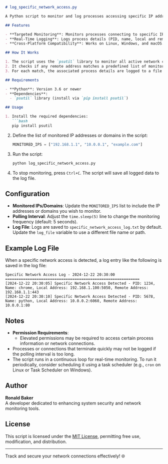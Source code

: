 ```markdown
# log_specific_network_access.py

A Python script to monitor and log processes accessing specific IP addresses or domains. This tool is ideal for tracking network activity and identifying connections to critical or sensitive addresses.

## Features

- **Targeted Monitoring**: Monitors processes connecting to specific IP addresses or domains.
- **Real-Time Logging**: Logs process details (PID, name, local and remote addresses) for flagged network connections.
- **Cross-Platform Compatibility**: Works on Linux, Windows, and macOS.

## How It Works

1. The script uses the `psutil` library to monitor all active network connections.
2. It checks if any remote address matches a predefined list of monitored IPs or domains.
3. For each match, the associated process details are logged to a file and printed to the console.

## Requirements

- **Python**: Version 3.6 or newer
- **Dependencies**:
  - `psutil` library (install via `pip install psutil`)

## Usage

1. Install the required dependencies:
   ```bash
   pip install psutil
   ```

2. Define the list of monitored IP addresses or domains in the script:
   ```python
   MONITORED_IPS = ["192.168.1.1", "10.0.0.1", "example.com"]
   ```

3. Run the script:
   ```bash
   python log_specific_network_access.py
   ```

4. To stop monitoring, press `Ctrl+C`. The script will save all logged data to the log file.

## Configuration

- **Monitored IPs/Domains**: Update the `MONITORED_IPS` list to include the IP addresses or domains you wish to monitor.
- **Polling Interval**: Adjust the `time.sleep(5)` line to change the monitoring frequency (default: 5 seconds).
- **Log File**: Logs are saved to `specific_network_access_log.txt` by default. Update the `log_file` variable to use a different file name or path.

## Example Log File

When a specific network access is detected, a log entry like the following is saved in the log file:

```
Specific Network Access Log - 2024-12-22 20:30:00
============================================================
[2024-12-22 20:30:05] Specific Network Access Detected - PID: 1234, Name: chrome, Local Address: 192.168.1.100:5050, Remote Address: 192.168.1.1:443
[2024-12-22 20:30:10] Specific Network Access Detected - PID: 5678, Name: python, Local Address: 10.0.0.2:6060, Remote Address: 10.0.0.1:80
```

## Notes

- **Permission Requirements**:
  - Elevated permissions may be required to access certain process information or network connections.
- Processes or connections that terminate quickly may not be logged if the polling interval is too long.
- The script runs in a continuous loop for real-time monitoring. To run it periodically, consider scheduling it using a task scheduler (e.g., `cron` on Linux or Task Scheduler on Windows).

## Author

**Ronald Baker**  
A developer dedicated to enhancing system security and network monitoring tools.

## License

This script is licensed under the [MIT License](LICENSE), permitting free use, modification, and distribution.

---

Track and secure your network connections effectively! 🌐
```